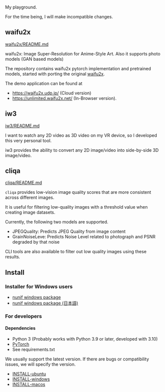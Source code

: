 My playground.

For the time being, I will make incompatible changes.

## waifu2x

[waifu2x/README.md](./waifu2x/README.md)

waifu2x: Image Super-Resolution for Anime-Style Art. Also it supports photo models (GAN based models)

The repository contains waifu2x pytorch implementation and pretrained models, started with porting the original [waifu2x](https://github.com/nagadomi/waifu2x).

The demo application can be found at
- https://waifu2x.udp.jp/ (Cloud version)
- https://unlimited.waifu2x.net/ (In-Browser version).

## iw3

[iw3/README.md](./iw3/README.md)

I want to watch any 2D video as 3D video on my VR device, so I developed this very personal tool.

iw3 provides the ability to convert any 2D image/video into side-by-side 3D image/video.

## cliqa

[cliqa/README.md](./cliqa/README.md)

`cliqa` provides low-vision image quality scores that are more consistent across different images.

It is useful for filtering low-quality images with a threshold value when creating image datasets.

Currently, the following two models are supported.

- JPEGQuality: Predicts JPEG Quality from image content
- GrainNoiseLeve: Predicts Noise Level related to photograph and PSNR degraded by that noise

CLI tools are also available to filter out low quality images using these results.

## Install

### Installer for Windows users

- [nunif windows package](windows_package/docs/README.md)
- [nunif windows package (日本語)](windows_package/docs/README_ja.md)

### For developers

#### Dependencies

- Python 3 (Probably works with Python 3.9 or later, developed with 3.10)
- [PyTorch](https://pytorch.org/get-started/locally/)
- See requirements.txt

We usually support the latest version. If there are bugs or compatibility issues, we will specify the version.

- [INSTALL-ubuntu](INSTALL-ubuntu.md)
- [INSTALL-windows](INSTALL-windows.md)
- [INSTALL-macos](INSTALL-macos.md)
